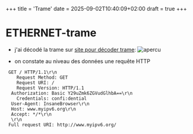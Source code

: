 +++
title = 'Trame'
date = 2025-09-02T10:40:09+02:00
draft = true
+++

# ETHERNET-trame


- j'ai décodé la trame sur [site pour décoder trame](https://hpd.gasmi.net/ "site decode trame"):
![apercu](/images/rootme/ethernet-frame-image.png)

- on constate au niveau des données une requête HTTP

```http
 GET / HTTP/1.1\r\n
    Request Method: GET
    Request URI: /
    Request Version: HTTP/1.1
  Authorization: Basic Y29uZmk6ZGVudGlhbA==\r\n
    Credentials: confi:dential
  User-Agent: InsaneBrowser\r\n
  Host: www.myipv6.org\r\n
  Accept: */*\r\n
  \r\n
 Full request URI: http://www.myipv6.org/